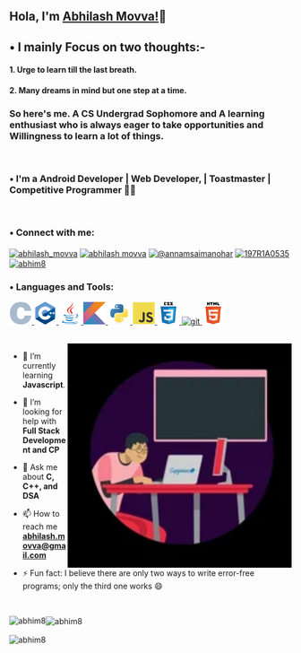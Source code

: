 ## Hola, I'm [Abhilash Movva!](https://github.com/abhim8)👋
<p align=left> 
  <h2>• I mainly Focus on two thoughts:-</h2>
    <h4>1. Urge to learn till the last breath.</h4>
    <h4>2. Many dreams in mind but one step at a time.</h4>
  <h3>So here's me. A CS Undergrad Sophomore and A learning enthusiast who is always eager to take opportunities and Willingness to learn a lot of things.</h3>
</p>
<br>
<p align=left> <h3>• I'm a Android Developer | Web Developer, | Toastmaster | Competitive Programmer 👨‍💻 </h3> </p>
<br>

<h3 align="left">• Connect with me:</h3>
<p align="left">
<a href="https://twitter.com/abhilash_movva" target="blank"><img align="center" src="https://cdn.jsdelivr.net/npm/simple-icons@3.0.1/icons/twitter.svg" alt="abhilash_movva" height="30" width="40" /></a>
<a href="https://linkedin.com/in/abhilash-movva-b979791a1" target="blank"><img align="center" src="https://cdn.jsdelivr.net/npm/simple-icons@3.0.1/icons/linkedin.svg" alt="abhilash movva" height="30" width="40" /></a>
<a href="https://medium.com/@annamsaimanohar" target="blank"><img align="center" src="https://cdn.jsdelivr.net/npm/simple-icons@3.0.1/icons/medium.svg" alt="@annamsaimanohar" height="30" width="40" /></a>
<!-- <a href="http://abhilashmovva.tech/"> <img align="center" alt="Abhilash Movva | PortfolioWebsite" width="40" height="30" src="https://www.flaticon.com/svg/static/icons/svg/3108/3108236.svg" /> -->
</a>
<a href="https://www.hackerrank.com/197R1A0535" target="blank"><img align="center" src="https://cdn.jsdelivr.net/npm/simple-icons@3.0.1/icons/hackerrank.svg" alt="197R1A0535" height="30" width="40" /></a>
<a href="https://dev.to/abhim8" target="blank"><img align="center" src="https://d2fltix0v2e0sb.cloudfront.net/dev-badge.svg" alt="abhim8" height="30" width="40" /></a>
</p>


<h3 align="left">• Languages and Tools:</h3>
<p align="left"> <a href="https://www.cprogramming.com/" target="_blank"> <img src="https://raw.githubusercontent.com/devicons/devicon/master/icons/c/c-original.svg" alt="c" width="40" height="40"/> </a>
  <a href="https://isocpp.org/" target="_blank"> <img src="https://raw.githubusercontent.com/devicons/devicon/master/icons/cplusplus/cplusplus-original.svg" alt="cplusplus" width="40" height="40"/> </a>
  <a href="https://www.java.com" target="_blank"> <img src="https://raw.githubusercontent.com/devicons/devicon/master/icons/java/java-original.svg" alt="java" width="40" height="40"/> </a> 
<!--   <a href="https://www.mysql.com/" target="_blank"> <img src="https://raw.githubusercontent.com/devicons/devicon/master/icons/mysql/mysql-original-wordmark.svg" alt="mysql" width="40" height="40"/> </a> -->
  <a href="https://kotlinlang.org/" target="_blank"> <img src="https://raw.githubusercontent.com/devicons/devicon/master/icons/kotlin/kotlin-original.svg" alt="kotlin" width="40" height="40"/> </a>
  <a href="https://www.python.org/" target="_blank"> <img src="https://raw.githubusercontent.com/devicons/devicon/master/icons/python/python-original.svg" alt="python" width="40" height="40"/> </a>
  <a href="https://www.javascript.com/" target="_blank"> <img src="https://raw.githubusercontent.com/devicons/devicon/master/icons/javascript/javascript-original.svg" alt="Js" width="40" height="40"/> </a>
  <a href="https://www.w3schools.com/css/" target="_blank"> <img src="https://raw.githubusercontent.com/devicons/devicon/master/icons/css3/css3-original-wordmark.svg" alt="css3" width="40" height="40"/> </a>
  <a href="https://git-scm.com/" target="_blank"> <img src="https://www.vectorlogo.zone/logos/git-scm/git-scm-icon.svg" alt="git" width="40" height="40"/> </a> <a href="https://www.w3.org/html/" target="_blank"> <img src="https://raw.githubusercontent.com/devicons/devicon/master/icons/html5/html5-original-wordmark.svg" alt="html5" width="40" height="40"/> </a>
</p>

<br/>

<img align="right" alt="Coding" width="400" src="https://raw.githubusercontent.com/saimanoharhm/saimanoharhm/main/coding.webp">

<!-- 👯 I’m looking to collaborate on -->
- 🌱 I’m currently learning **Javascript**.
- 🤝 I’m looking for help with **Full Stack Development and CP**
- 💬 Ask me about **C, C++, and DSA**
- 📫 How to reach me **abhilash.movva@gmail.com**

- ⚡ Fun fact: I believe there are only two ways to write error-free programs; only the third one works 😄 

<br>

<p> <img align="left" src="https://github-readme-stats.vercel.app/api/top-langs?username=abhim8&show_icons=true&locale=en&layout=compact" alt="abhim8" /></p>

<p> <img align="center" src="https://github-readme-stats.vercel.app/api?username=abhim8&show_icons=true&locale=en" alt="abhim8" /></p>

<!-- <p> <img src="https://github-readme-stats.vercel.app/api?username=abhim8&&show_icons=true&title_color=ffffff&icon_color=bb2acf&text_color=daf7dc&bg_color=191919"> </p> -->

<p> <img align="center" src="https://github-readme-streak-stats.herokuapp.com/?user=abhim8&" alt="abhim8" /></p>
<br>


